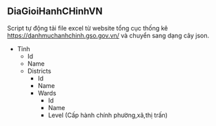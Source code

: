 ## DiaGioiHanhCHinhVN
 Script tự động tải file excel từ website tổng cục thống kê https://danhmuchanhchinh.gso.gov.vn/ và chuyển sang dạng cây json.

  - Tỉnh
    + Id
    + Name
    + Districts
        + Id
        + Name
        + Wards
          + Id
          + Name
          + Level (Cấp hành chính phường,xã,thị trấn)